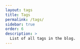 ```yaml
---
layout: tags
title: Tags
permalink: /tags/
sidebar: true
order: 6
description: >
  List of all tags in the blog.
---
```

